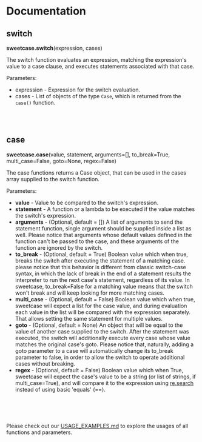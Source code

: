 # Documentation

## switch

**sweetcase.switch**(expression, cases)

The switch function evaluates an expression, matching the expression's value to a case clause, and executes statements associated with that case.

Parameters:
* expression - Expression for the switch evaluation.
* cases - List of objects of the type `Case`, which is returned from the `case()` function.

<br/><br/>

## case

**sweetcase.case**(value, statement, arguments=[], to_break=True, multi_case=False, goto=None, regex=False)

The case functions returns a Case object, that can be used in the cases array supplied to the switch function.

Parameters:
* **value** -  Value to be compared to the switch's expression.
* **statement** - A function or a lambda to be executed if the value matches the switch's expression.
* **arguments** - (Optional, default = []) A list of arguments to send the statement function, single argument should be supplied inside a list as well. Please notice that arguments whose default values defined in the function can't be passed to the case, and these arguments of the function are ignored by the switch. 
* **to_break** - (Optional, default = True) Boolean value which when true, breaks the switch after executing the statement of a matching case. please notice that this behavior is different from classic switch-case syntax, in which the lack of break in the end of a statement results the interpreter to run the next case's statement, regardless of its value. In sweetcase, to_break=False for a matching value means that the switch won't break and will keep looking for more matching cases.
* **multi_case** - (Optional, default = False) Boolean value which when true, sweetcase will expect a list for the case value, and during evaluation each value in the list will be compared with the expression separately. That allows setting the same statement for multiple values.
* **goto** - (Optional, default = None) An object that will be equal to the value of another case supplied to the switch. After the statement was executed, the switch will additionally execute every case whose value matches the original case's goto. Please notice that, naturally, adding a goto parameter to a case will automatically change its to_break parameter to false, in order to allow the switch to operate additional cases without breaking.
* **regex** - (Optional, default = False) Boolean value which when True, sweetcase will expect the case's value to be a string (or list of strings, if multi_case=True), and will compare it to the expression using [re.search](https://docs.python.org/3/library/re.html#re.search) instead of using basic 'equals' (==). 

<br/><br/><br/>

Please check out our [USAGE_EXAMPLES.md](https://github.com/niryarden/sweetcase/blob/master/USAGE_EXAMPLES.md) to explore the usages of all functions and parameters.
